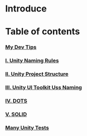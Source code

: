 # Introduce

# Table of contents

### [My Dev Tips](./TIps.md)

### [I. Unity Naming Rules](./Unity_Naming.md)

### [II. Unity Project Structure](./Unity_Project_Struture.md)

### [III. Unity UI Toolkit Uss Naming](./UI_Toolkit_Uss_Naming.md)

### [IV. DOTS](./DOTS.md)

### [V. SOLID](./SOLID.md)

### [Many Unity Tests](./Many_Test_Unity/)